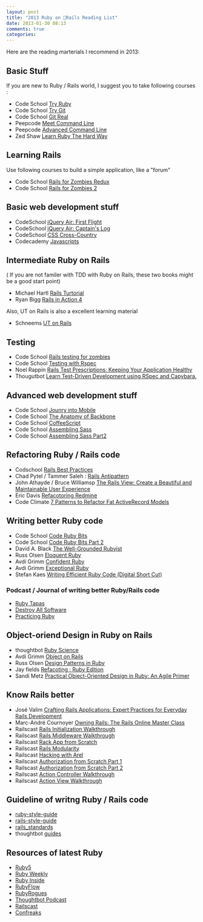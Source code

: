 ```yaml
---
layout: post
title: "2013 Ruby on Rails Reading List"
date: 2013-01-30 08:13
comments: true
categories: 
---
```


Here are the reading marterials I recommend in 2013:

## Basic Stuff

If you are new to Ruby / Rails world, I suggest you to take following courses :

* Code School [Try Ruby](http://www.codeschool.com/courses/try-ruby)
* Code School [Try Git](http://www.codeschool.com/courses/try-git)
* Code School [Git Real](http://www.codeschool.com/courses/git-real)
* Peepcode [Meet Command Line](https://peepcode.com/screencasts)
* Peepcode [Advanced Command Line](https://peepcode.com/products/advanced-command-line)
* Zed Shaw [Learn Ruby The Hard Way](http://ruby.learncodethehardway.org/)

## Learning Rails

Use following courses to build a simple application, like a "forum"

* Code School [Rails for Zombies Redux](http://www.codeschool.com/courses/rails-for-zombies-redux)
* Code School [Rails for Zombies 2](http://www.codeschool.com/courses/rails-for-zombies-2)

## Basic web development stuff

* CodeSchool [jQuery Air: First Flight](http://www.codeschool.com/courses/jquery-air-first-flight)
* CodeSchool [jQuery Air: Captain's Log](http://www.codeschool.com/courses/jquery-air-captains-log)
* CodeSchool [CSS Cross-Country](http://www.codeschool.com/courses/css-cross-country)
* Codecademy [Javascripts](http://www.codecademy.com/zh/tracks/javascript)

## Intermediate Ruby on Rails

( If you are not familer with TDD with Ruby on Rails, these two books might be a good start point)

* Michael Hartl [Rails Turtorial](http://ruby.railstutorial.org/)
* Ryan Bigg [Rails in Action 4](http://www.manning.com/bigg2/)

Also, UT on Rails is also a excellent learning material

* Schneems [UT on Rails](http://schneems.com/ut-rails)

## Testing

* Code School [Rails testing for zombies](http://www.codeschool.com/courses/rails-testing-for-zombies)
* Code School [Testing with Rspec](http://www.codeschool.com/courses/testing-with-rspec)
* Noel Rappin [Rails Test Prescriptions: Keeping Your Application Healthy](http://pragprog.com/book/nrtest/rails-test-prescriptions)
* Thougutbot [Learn Test-Driven Development using RSpec and Capybara.](https://learn.thoughtbot.com/workshops/18-test-driven-rails)

## Advanced web development stuff

* Code School [Jounry into Mobile](http://www.codeschool.com/courses/journey-into-mobile)
* Code School [The Anatomy of Backbone](http://www.codeschool.com/courses/anatomy-of-backbonejs)
* Code School [CoffeeScript](http://www.codeschool.com/courses/coffeescript)
* Code School [Assembling Sass](http://www.codeschool.com/courses/assembling-sass)
* Code School [Assembling Sass Part2](http://www.codeschool.com/courses/assembling-sass)

## Refactoring Ruby / Rails code

* Codschool [Rails Best Practices](http://www.codeschool.com/courses/rails-best-practices)
* Chad Pytel / Tammer Saleh : [Rails Antipattern](http://railsantipatterns.com/)
* John Athayde / Bruce Williamsp [The Rails View: Create a Beautiful and Maintainable User Experience](http://pragprog.com/book/warv/the-rails-view)
* Eric Davis [Refacotoring Redmine](http://www.refactoringredmine.com/)
* Code Climate [7 Patterns to Refactor Fat ActiveRecord Models](http://blog.codeclimate.com/blog/2012/10/17/7-ways-to-decompose-fat-activerecord-models/)


## Writing better Ruby code

* Code School [Code Ruby Bits](http://www.codeschool.com/courses/ruby-bits)
* Code School [Code Ruby Bits Part 2](http://www.codeschool.com/courses/ruby-bits-part-2)
* David A. Black [The Well-Grounded Rubyist](http://www.manning.com/black2/)
* Russ Olsen [Eloquent Ruby](http://www.amazon.com/Eloquent-Ruby-Addison-Wesley-Professional/dp/0321584104)
* Avdi Grimm [Confident Ruby](http://devblog.avdi.org/2012/06/05/confident-ruby-beta/)
* Avdi Grimm [Exceptional Ruby](http://exceptionalruby.com/)
* Stefan Kaes [Writing Efficient Ruby Code (Digital Short Cut)](http://www.informit.com/store/writing-efficient-ruby-code-digital-short-cut-9780321540034)

### Podcast / Journal of writing better Ruby/Rails code

* [Ruby Tapas](http://devblog.avdi.org/rubytapas/)
* [Destroy All Software](https://www.destroyallsoftware.com/screencasts)
* [Practicing Ruby](https://practicingruby.com/)

## Object-oriend Design in Ruby on Rails

* thoughtbot [Ruby Science](https://learn.thoughtbot.com/products/13)
* Avdi Grimm [Object on Rails](http://objectsonrails.com/)
* Russ Olsen [Design Patterns in Ruby](http://www.amazon.com/Design-Patterns-Ruby-Russ-Olsen/dp/0321490452)
* Jay fields [Refacoting : Ruby Edition](http://www.amazon.com/Design-Patterns-Ruby-Russ-Olsen/dp/0321490452)
* Sandi Metz [Practical Object-Oriented Design in Ruby: An Agile Primer](http://www.amazon.com/dp/0321721330)

## Know Rails better

* José Valim [Crafting Rails Applications: Expert Practices for Everyday Rails Development](http://pragprog.com/book/jvrails/crafting-rails-applications)
* Marc-André Cournoyer [Owning Rails: The Rails Online Master Class](http://owningrails.com/)
* Railscast [Rails Initialization Walkthrough](http://railscasts.com/episodes/299-rails-initialization-walkthrough)
* Railscast [Rails Middleware Walkthrough](http://railscasts.com/episodes/319-rails-middleware-walkthrough)
* Railscast [Rack App from Scratch](http://railscasts.com/episodes/317-rack-app-from-scratch)
* Railscast [Rails Modularity](http://railscasts.com/episodes/349-rails-modularity)
* Railscast [Hacking with Arel](http://railscasts.com/episodes/355-hacking-with-arel)
* Railscast [Authorization from Scratch Part 1](http://railscasts.com/episodes/385-authorization-from-scratch-part-1)
* Railscast [Authorization from Scratch Part 2](http://railscasts.com/episodes/386-authorization-from-scratch-part-2)
* Railscast [Action Controller Walkthrough](http://railscasts.com/episodes/395-action-controller-walkthrough)
* Railscast [Action View Walkthrough](http://railscasts.com/episodes/397-action-view-walkthrough)


## Guideline of writng Ruby / Rails code

* [ruby-style-guide](http://www.refactoringredmine.com/)
* [rails-style-guide](https://github.com/bbatsov/rails-style-guide)
* [rails_standards](https://github.com/hopsoft/rails_standards/tree/rails-3-2)
* thoughtbot [guides](https://github.com/thoughtbot/guides)


## Resources of latest Ruby

* [Ruby5](http://ruby5.envylabs.com/) 
* [Ruby Weekly](http://rubyweekly.com/) 
* [Ruby Inside](http://www.rubyinside.com/)
* [RubyFlow](http://www.rubyflow.com/)
* [RubyRogues](http://rubyrogues.com/)
* [Thoughtbot Podcast](http://learn.thoughtbot.com/podcast)
* [Railscast](http://railscasts.com/)
* [Confreaks](http://www.confreaks.com/)


